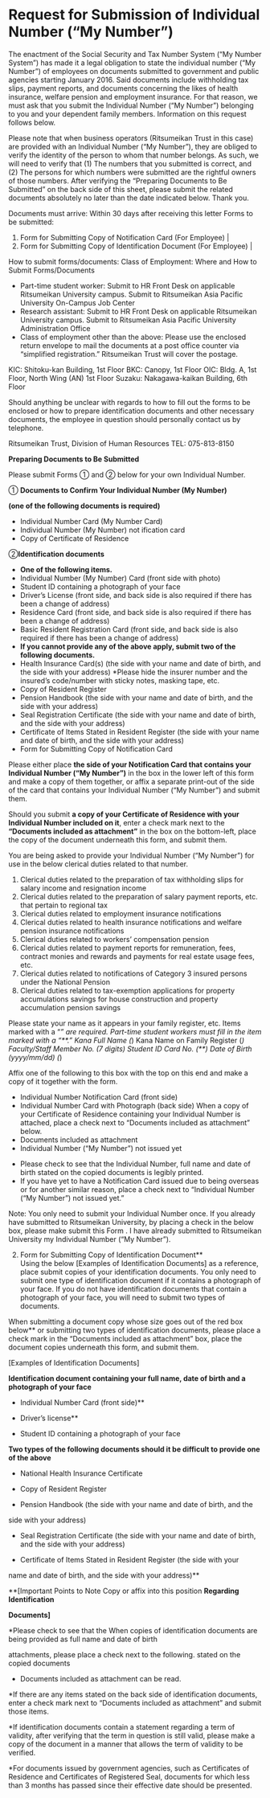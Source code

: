 ﻿# **Request for Submission of Individual Number (“My Number”)** 
The enactment of the Social Security and Tax Number System (“My Number System”) has made it a legal obligation to state the individual number (“My Number”) of employees on documents submitted to government and public agencies starting January 2016. Said documents include withholding tax slips, payment reports, and documents concerning  the  likes  of  health  insurance,  welfare  pension  and  employment  insurance.  For  that reason, we must ask that you submit the  Individual Number (“My Number”) belonging to you and your dependent family members. Information on this request follows below. 

Please note that when business operators (Ritsumeikan Trust in this case) are provided with an Individual Number (“My Number”), they are obliged to verify the identity of the person to whom that number belongs. As such, we will need to verify that (1) The numbers that you submitted is correct, and (2) The persons for which numbers were submitted are the rightful owners of those numbers. After verifying the “Preparing Documents to Be Submitted” on the back side of this sheet, please submit the related documents absolutely no later than the date indicated below. Thank you. 

Documents must arrive: Within 30 days after receiving this letter 
Forms to be submitted: 
1. Form for Submitting Copy of Notification Card (For Employee) |
2. Form for Submitting Copy of Identification Document (For Employee) |

How to submit forms/documents: 
Class of Employment: Where and How to Submit Forms/Documents
- Part-time student worker:
Submit  to  HR  Front  Desk  on  applicable  Ritsumeikan University campus. Submit to Ritsumeikan Asia Pacific University On-Campus Job Center
- Research assistant:
Submit  to  HR  Front  Desk  on  applicable  Ritsumeikan University campus. Submit  to  Ritsumeikan  Asia  Pacific  University Administration Office
- Class of employment other than the above:
Please  use  the  enclosed  return  envelope  to  mail  the documents  at  a  post  office  counter  via  “simplified registration.” Ritsumeikan Trust will cover the postage. 

KIC: Shitoku-kan Building, 1st Floor 
BKC: Canopy, 1st Floor 
OIC: Bldg. A, 1st Floor, North Wing (AN) 1st Floor Suzaku: Nakagawa-kaikan Building, 6th Floor  

Should anything be unclear with regards to how to fill out the forms to be enclosed or how to prepare identification documents and other necessary documents, the employee in question should personally contact us by telephone. 

Ritsumeikan Trust, Division of Human Resources
TEL: 075-813-8150 

**Preparing Documents to Be Submitted** 

Please submit Forms ① and ② below for your own Individual Number. 

① **Documents to Confirm Your Individual Number (My Number)**  

**(one of the following documents is required)** 
- Individual Number Card (My Number Card) 
- Individual Number (My Number) not ification card 
- Copy of Certificate of Residence 

②**Identification documents** 

- **One of the following items.**  
- Individual Number (My Number) Card (front side with photo)
- Student ID containing a photograph of your face 
- Driver’s License (front side, and back side is also required if there has been a change of address) 
- Residence Card (front side, and back side is also required if there has been a change of address) 
- Basic Resident Registration Card (front side, and back side is also required if there has been a change of address) 
- **If you cannot provide any of the above apply, submit two of the following documents.** 
- Health Insurance Card(s) (the side with your name and date of birth, and the side with your address) \*Please hide the insurer number and the insured’s code/number with sticky notes, masking tape, etc.
- Copy of Resident Register 
- Pension Handbook (the side with your name and date of birth, and the side with your address) 
- Seal Registration Certificate (the side with your name and date of birth, and the side with your address) 
- Certificate of Items Stated in Resident Register (the side with your name and date of birth, and the side with your address) 
- Form for Submitting Copy of Notification Card 

Please  either  place  **the  side  of  your  Notification  Card  that  contains  your  Individual  Number  (“My Number”)** in the box in the lower left of this form and make a copy of them together, or affix a separate print-out of the side of the card that contains your Individual Number (“My Number”) and submit them. 

Should you submit **a copy of your Certificate of Residence with your Individual Number included on it**, enter a check mark next to the **“Documents included as attachment”** in the box on the bottom-left, place the copy of the document underneath this form, and submit them. 

You are being asked to provide your Individual Number (“My Number”) for use in the below clerical duties related to that number. 

1. Clerical duties related to the preparation of tax withholding slips for salary income and resignation income 
1. Clerical duties related to the preparation of salary payment reports, etc. that pertain to regional tax 
1. Clerical duties related to employment insurance notifications 
1. Clerical duties related to health insurance notifications and welfare pension insurance notifications 
1. Clerical duties related to workers’ compensation pension 
1. Clerical duties related to payment reports for remuneration, fees, contract monies and rewards and payments for real estate usage fees, etc. 
1. Clerical duties related to notifications of Category 3 insured persons under the National Pension 
1. Clerical duties related to tax-exemption applications for property accumulations savings for house construction and property accumulation pension savings 

Please state your name as it appears in your family register, etc. Items marked with a “*” are required. Part-time student workers must fill in the item marked with a “**.” 
Kana Full Name (*) 
Kana Name on Family Register (*)
Faculty/Staff Member No. (7 digits) 
Student ID Card No. (**)
Date of Birth (yyyy/mm/dd) (*)

Affix one of the following to this box with the top on this end and make a copy of it together with the form.
- Individual Number Notification Card (front side)
- Individual Number Card with Photograph (back side)
When a copy of your Certificate of Residence containing your Individual Number is attached, place a check next to “Documents included as attachment” below.
- Documents included as attachment
- Individual Number (“My Number”) not issued yet

* Please check to see that the Individual Number, full name and date of birth stated on the copied documents is legibly printed.
* If you have yet to have a Notification Card issued due to being overseas or for another similar reason, place a check next to “Individual Number (“My Number”) not issued yet.”


Note: You  only  need  to  submit  your  Individual  Number  once.  If  you  already  have  submitted  to Ritsumeikan University, by placing a check in the below box, please make submit this Form .
I have already submitted to Ritsumeikan University my Individual Number (“My Number”).

2. Form for Submitting Copy of Identification Document**  
Using  the  below  [Examples  of  Identification  Documents]  as  a  reference,  place  submit  copies  of  your  identification documents. You only need to submit one type of identification document if it contains a photograph of your face. If you do not have identification documents that contain a photograph of your face, you will need to submit two types of documents. 

When submitting a document copy whose size goes out of the red box below** or submitting two types of identification documents, please place a check mark in the “Documents included as attachment” box, place the document copies underneath this form, and submit them. 

[Examples of Identification Documents]

**Identification document containing your full name, date of birth and a photograph of your face** 

- Individual Number Card (front side)** 

- Driver’s license** 

- Student ID containing a photograph of your face 

**Two types of the following documents should it be difficult to provide one of the above** 

- National Health Insurance Certificate 

- Copy of Resident Register 

- Pension Handbook (the side with your name and date of birth, and the 

side with your address)  

- Seal Registration Certificate (the side with your name and date of birth, and the side with your address)  

- Certificate of Items Stated in Resident Register (the side with your 

name and date of birth, and the side with your address)** 

**[Important  Points  to  Note Copy or affix into this position  **Regarding  Identification** 

**Documents]** 

\*Please  check  to  see  that  the When copies of identification documents are being provided as  full  name  and  date  of  birth 

attachments, please place a check next to the following.  stated on the copied documents 

- Documents included as attachment  can be read. 

\*If there are any items stated on the  back  side  of  identification documents, enter a check mark next to “Documents included as attachment”  and  submit  those items. 

\*If  identification  documents contain a statement regarding a term of validity, after verifying that the term in question is still valid, please make a copy of the document  in  a  manner  that allows the term of validity to be verified. 

\*For  documents  issued  by government  agencies,  such  as Certificates  of  Residence  and Certificates of Registered Seal, documents for which less than 3 months  has  passed  since  their effective  date  should  be presented. 
